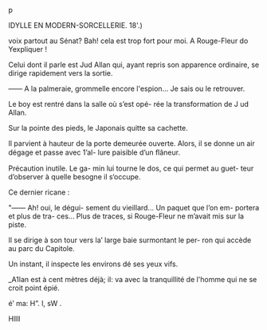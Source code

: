  

p

IDYLLE EN MODERN-SORCELLERIE. 18'.)

voix partout au Sénat? Bah! cela est trop fort pour moi. A Rouge-Fleur do
Yexpliquer !

Celui dont il parle est Jud Allan qui, ayant repris son
apparence ordinaire, se dirige rapidement vers la sortie.

—— A la palmeraie, grommelle encore l'espion... Je sais
ou le retrouver.

Le boy est rentré dans la salle où s’est opé-
rée la transformation de J ud Allan.

Sur la pointe des pieds, le Japonais quitte
sa cachette.

Il parvient à hauteur de la porte demeurée
ouverte. Alors, il se donne un air dégage et
passe avec 1’al-
lure paisible
d’un ﬂâneur.

Précaution
inutile. Le ga-
min lui tourne
le dos, ce qui
permet au guet-
teur d’observer
à quelle besogne
il s‘occupe.

Ce dernier ricane :

"—— Ah! oui, le dégui-
sement du vieillard...
Un paquet que l’on em-
portera et plus de tra-
ces... Plus de traces, si
Rouge-Fleur ne m’avait
mis sur la piste.

Il se dirige à son tour
vers la’ large baie surmontant le per-
ron qui accède au parc du Capitole.

Un instant, il inspecte les environs
dé ses yeux vifs.

_A1lan est à cent mètres déjà; il: va
avec la tranquillité de l'homme qui ne se croit point épié.

  
    

     
  
 

é’ ma: H”.
l, sW .

Hllll

 

